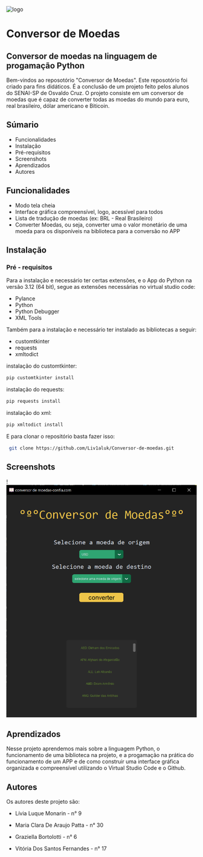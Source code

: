 ![logo](https://upload.wikimedia.org/wikipedia/commons/8/8c/SENAI_S%C3%A3o_Paulo_logo.png)
# Conversor de Moedas

## Conversor de moedas na linguagem de progamação Python

Bem-vindos ao reposotório "Conversor de Moedas".
Este reposotório foi criado para fins didáticos. É a conclusão de um projeto feito pelos alunos do SENAI-SP de Osvaldo Cruz.
O projeto consiste em um conversor de moedas que é capaz de converter todas as moedas do mundo para euro, real brasileiro, dólar americano e Biticoin. 

## Súmario

- Funcionalidades
- Instalação
- Pré-requisitos
- Screenshots
- Aprendizados
- Autores


## Funcionalidades

- Modo tela cheia
- Interface gráfica compreensível, logo, acessível para todos
- Lista de tradução de moedas (ex: BRL - Real Brasileiro)
- Converter Moedas, ou seja, converter uma o valor monetário de uma moeda para os disponíveis na biblioteca para a conversão no APP


## Instalação

### Pré - requisitos
Para a instalação e necessário ter certas extensões, e o App do Python na versão 3.12 (64 bit), segue as extensões necessárias no virtual studio code:
- Pylance
- Python
- Python Debugger
- XML Tools

Também para a instalação e necessário ter instalado as bibliotecas a seguir:

- customtkinter
- requests
- xmltodict

instalação do customtkinter:

```bash
pip customtkinter install
```
instalação do requests:

```bash
pip requests install

```
instalação do xml:
```bash
pip xmltodict install
```

E para clonar o repositório basta fazer isso:
```bash
 git clone https://github.com/Liv1aluk/Conversor-de-moedas.git
```
## Screenshots

!<img src="imagem.png">

## Aprendizados

Nesse projeto aprendemos mais sobre a linguagem Python, o funcionamento de uma biblioteca na projeto, e a progamação na prática do funcionamento de um APP e de como construir uma interface gráfica organizada e compreensível utilizando o Virtual Studio Code e o Github.


## Autores

Os autores deste projeto são:

- Lívia Luque Monarin - n° 9

- Maria Clara De Araujo Patta - n° 30

- Graziella Bortolotti - n° 6

- Vitória Dos Santos Fernandes - n° 17